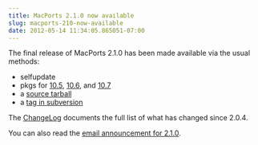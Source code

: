 ```yaml
---
title: MacPorts 2.1.0 now available
slug: macports-210-now-available
date: 2012-05-14 11:34:05.865051-07:00
---
```


The final release of MacPorts 2.1.0 has been made available via the usual methods:

* selfupdate
* pkgs for [10.5](https://distfiles.macports.org/MacPorts/MacPorts-2.1.0-10.5-Leopard.dmg "10.5 DMG"), [10.6](https://distfiles.macports.org/MacPorts/MacPorts-2.1.0-10.6-SnowLeopard.pkg "10.6 pkg"), and [10.7](https://distfiles.macports.org/MacPorts/MacPorts-2.1.0-10.7-Lion.pkg "10.7 pkg")
* a [source tarball](https://www.macports.org/install.php#source)
* a [tag in subversion](https://svn.macports.org/repository/macports/tags/release_2_1_0)

The [ChangeLog](https://svn.macports.org/repository/macports/branches/release_2_1/base/ChangeLog) documents the full list of what has changed since 2.0.4.

You can also read the [email announcement for 2.1.0](https://lists.macosforge.org/pipermail/macports-announce/2012-May/000022.html).
